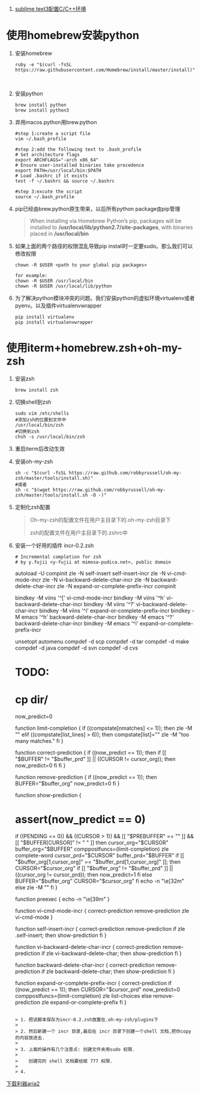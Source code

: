 1. [sublime text3配置C/C++环境](http://www.yalewoo.com/sublime_text_3_gcc.html)




# 使用homebrew安装python

1. 安装homebrew

   ```
   ruby -e "$(curl -fsSL https://raw.githubusercontent.com/Homebrew/install/master/install)"
   ```

   ​

2. 安装python

   ```
   brew install python
   brew install python3
   ```

3. 弃用macos.python用brew.python

   ```
   #step 1:create a script file
   vim ~/.bash_profile

   #step 2:add the following text to .bash_profile
   # Set architecture flags
   export ARCHFLAGS="-arch x86_64"
   # Ensure user-installed binaries take precedence
   export PATH=/usr/local/bin:$PATH
   # Load .bashrc if it exists
   test -f ~/.bashrc && source ~/.bashrc

   #step 3:excute the script
   source ~/.bash_profile
   ```

4. pip已经由brew.python原生带来，以后所有python package由pip管理

   > When installing via Homebrew Python’s pip, packages will be installed to **/usr/local/lib/python2.7/site-packages**, with binaries placed in **/usr/local/bin**

5. 如果上面的两个路径的权限混乱导致pip install时一定要sudo。那么我们可以修改权限

   ```
   chown -R $USER <path to your global pip packages>

   for example:
   chown -R $USER /usr/local/bin
   chown -R $USER /usr/local/lib/python
   ```

6. 为了解决python模块冲突的问题。我们安装python的虚拟环境virtualenv或者pyenv。以及插件virtualenvwrapper

   ```
   pip install virtualenv
   pip install virtualenvwrapper
   ```




# 使用iterm+homebrew.zsh+oh-my-zsh

1. 安装zsh

   ```
   brew install zsh
   ```

2. 切换shell到zsh

   ```
   sudo vim /etc/shells
   #添加zsh的位置到文件中
   /usr/local/bin/zsh
   #切换到zsh
   chsh -s /usr/local/bin/zsh
   ```

3. 重启iterm后改动生效

4. 安装oh-my-zsh

   ```
   sh -c "$(curl -fsSL https://raw.github.com/robbyrussell/oh-my-zsh/master/tools/install.sh)"
   #或者
   sh -c "$(wget https://raw.github.com/robbyrussell/oh-my-zsh/master/tools/install.sh -O -)"
   ```

5. 定制化zsh配置

   >Oh-my-zsh的配置文件在用户主目录下的.oh-my-zsh目录下
   >
   >zsh的配置文件在用户主目录下的.zshrc中

6. 安装一个好用的插件 incr-0.2.zsh

   ```
   # Incremental completion for zsh
   # by y.fujii <y-fujii at mimosa-pudica.net>, public domain
   ```


   autoload -U compinit
   zle -N self-insert self-insert-incr
   zle -N vi-cmd-mode-incr
   zle -N vi-backward-delete-char-incr
   zle -N backward-delete-char-incr
   zle -N expand-or-complete-prefix-incr
   compinit

   bindkey -M viins '^[' vi-cmd-mode-incr
   bindkey -M viins '^h' vi-backward-delete-char-incr
   bindkey -M viins '^?' vi-backward-delete-char-incr
   bindkey -M viins '^i' expand-or-complete-prefix-incr
   bindkey -M emacs '^h' backward-delete-char-incr
   bindkey -M emacs '^?' backward-delete-char-incr
   bindkey -M emacs '^i' expand-or-complete-prefix-incr

   unsetopt automenu
   compdef -d scp
   compdef -d tar
   compdef -d make
   compdef -d java
   compdef -d svn
   compdef -d cvs

   # TODO:
   #     cp dir/

   now_predict=0

   function limit-completion
   {
   	if ((compstate[nmatches] <= 1)); then
   		zle -M ""
   	elif ((compstate[list_lines] > 6)); then
   		compstate[list]=""
   		zle -M "too many matches."
   	fi
   }

   function correct-prediction
   {
   	if ((now_predict == 1)); then
   		if [[ "$BUFFER" != "$buffer_prd" ]] || ((CURSOR != cursor_org)); then
   			now_predict=0
   		fi
   	fi
   }

   function remove-prediction
   {
   	if ((now_predict == 1)); then
   		BUFFER="$buffer_org"
   		now_predict=0
   	fi
   }

   function show-prediction
   {
   	# assert(now_predict == 0)
   	if
   		((PENDING == 0)) &&
   		((CURSOR > 1)) &&
   		[[ "$PREBUFFER" == "" ]] &&
   		[[ "$BUFFER[CURSOR]" != " " ]]
   	then
   		cursor_org="$CURSOR"
   		buffer_org="$BUFFER"
   		comppostfuncs=(limit-completion)
   		zle complete-word
   		cursor_prd="$CURSOR"
   		buffer_prd="$BUFFER"
   		if [[ "$buffer_org[1,cursor_org]" == "$buffer_prd[1,cursor_org]" ]]; then
   			CURSOR="$cursor_org"
   			if [[ "$buffer_org" != "$buffer_prd" ]] || ((cursor_org != cursor_prd)); then
   				now_predict=1
   			fi
   		else
   			BUFFER="$buffer_org"
   			CURSOR="$cursor_org"
   		fi
   		echo -n "\e[32m"
   	else
   		zle -M ""
   	fi
   }

   function preexec
   {
   	echo -n "\e[39m"
   }

   function vi-cmd-mode-incr
   {
   	correct-prediction
   	remove-prediction
   	zle vi-cmd-mode
   }

   function self-insert-incr
   {
   	correct-prediction
   	remove-prediction
   	if zle .self-insert; then
   		show-prediction
   	fi
   }

   function vi-backward-delete-char-incr
   {
   	correct-prediction
   	remove-prediction
   	if zle vi-backward-delete-char; then
   		show-prediction
   	fi
   }

   function backward-delete-char-incr
   {
   	correct-prediction
   	remove-prediction
   	if zle backward-delete-char; then
   		show-prediction
   	fi
   }

   function expand-or-complete-prefix-incr
   {
   	correct-prediction
   	if ((now_predict == 1)); then
   		CURSOR="$cursor_prd"
   		now_predict=0
   		comppostfuncs=(limit-completion)
   		zle list-choices
   	else
   		remove-prediction
   		zle expand-or-complete-prefix
   	fi
   }
   ```

   > 1. 把该脚本保存为incr-0.2.zsh放置在.oh-my-zsh/plugins下
   >
   > 2. 然后新建一个 incr 目录,最后在 incr 目录下创建一个shell 文档,把你copy 的内容放进去.
   >
   > 3. 上面的操作有几个注意点: 创建文件夹用sudo 权限.
   >
   >    创建完的 shell 文档要给赋 777 权限.
   >
   > 4. ​
   ```







[下载利器aria2](http://www.jianshu.com/p/1290f8e7b326)